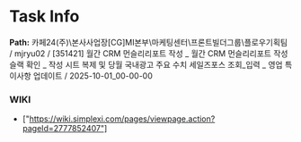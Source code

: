 # Task Info

**Path:** 카페24(주)\본사사업장\[CG]MI본부\마케팅센터\프론트빌더그룹\플로우기획팀 / mjryu02 / [351421] 월간 CRM 먼슬리리포트 작성 _ 월간 CRM 먼슬리리포트 작성 슬랙 확인 _ 작성 시트 복제 및 당월 국내광고 주요 수치 세일즈포스 조회_입력 _ 영업 특이사항 업데이트 / 2025-10-01_00-00-00

### WIKI
- ["https://wiki.simplexi.com/pages/viewpage.action?pageId=2777852407"]


